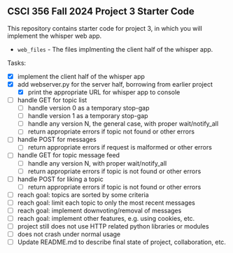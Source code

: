 CSCI 356 Fall 2024 Project 3 Starter Code
-----------------------------------------

This repository contains starter code for project 3, in which you will implement
the whisper web app. 

* `web_files` - The files implmenting the client half of the whisper app.

Tasks:

- [x] implement the client half of the whisper app
- [x] add webserver.py for the server half, borrowing from earlier project
   - [x] print the appropriate URL for whisper app to console
- [ ] handle GET for topic list
   - [ ] handle version 0 as a temporary stop-gap
   - [ ] handle version 1 as a temporary stop-gap
   - [ ] handle any version N, the general case, with proper wait/notify\_all
   - [ ] return appropriate errors if topic not found or other errors
- [ ] handle POST for messages
   - [ ] return appropriate errors if request is malformed or other errors
- [ ] handle GET for topic message feed
   - [ ] handle any version N, with proper wait/notify\_all
   - [ ] return appropriate errors if topic is not found or other errors
- [ ] handle POST for liking a topic
   - [ ] return appropriate errors if topic is not found or other errors
- [ ] reach goal: topics are sorted by some criteria
- [ ] reach goal: limit each topic to only the most recent messages
- [ ] reach goal: implement downvoting/removal of messages
- [ ] reach goal: implement other features, e.g. using cookies, etc.
- [ ] project still does not use HTTP related python libraries or modules
- [ ] does not crash under normal usage
- [ ] Update README.md to describe final state of project, collaboration, etc.
